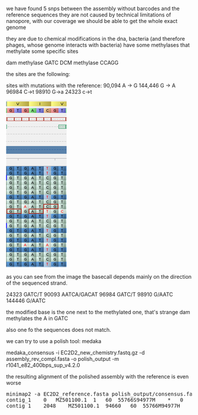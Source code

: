 we have found 5 snps between the assembly without barcodes and the reference sequences
they are not caused by technical limitations of nanopore, with our coverage we should be able to get the whole exact genome

they are due to chemical modifications in the dna, bacteria (and therefore phages, whose genome interacts with bacteria) have some methylases that methylate some specific sites

dam methylase GATC
DCM methylase CCAGG

the sites are the following:

sites with mutations with the reference:
90,094 A -> G
144,446 G -> A
96984 C->t
98910 G->a
24323 c->t

![GATC_methylation](images/GATC_methylation.png)

as you can see from the image the basecall depends mainly on the direction of the sequenced strand.

24323 GATC/T
90093 AATCA/GACAT
96984 GATC/T
98910 G/AATC
144446 G/AATC

the modified base is the one next to the methylated one, that's strange
dam methylates the A in GATC

also one fo the sequences does not match.

we can try to use a polish tool: medaka

medaka_consensus -i EC2D2_new_chemistry.fastq.gz -d assembly_rev_compl.fasta -o polish_output -m r1041_e82_400bps_sup_v4.2.0

the resulting alignment of the polished assembly with the reference is even worse

<pre>
minimap2 -a EC2D2_reference.fasta polish_output/consensus.fasta
contig_1	0	MZ501100.1	1	60	55766S94977M	*	0	0	*	NM:i:7	ms:i:189912	AS:i:189912	nn:i:0	tp:A:P	cm:i:17740	s1:i:94906	s2:i:0	de:f:0.0001	SA:Z:MZ501100.1,94660,+,55766M94977S,60,5;	rl:i:0
contig_1	2048	MZ501100.1	94660	60	55766M94977H	*	0	0	*	NM:i:13	ms:i:111434	AS:i:111434	nn:i:0	tp:A:P	cm:i:10408	s1:i:55703	s2:i:0	de:f:0.0002	SA:Z:MZ501100.1,1,+,55758S94949M28D,60,30;	rl:i:0
</pre>

